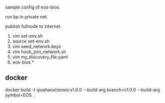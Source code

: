 sample config of eos-bios.

run bp in private net.

publish fullnode to internet.


1. vim set-env.sh
2. source set-env.sh
3. vim seed_network.keys
4. vim hook_join_network.sh
5. vim my_discovery_file.yaml
6. eos-bios *


## docker
docker build -t qiushaoxi/eosio:v1.0.0 --build-arg branch=v1.0.0  --build-arg symbol=EOS .
